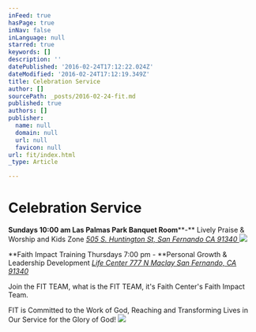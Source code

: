 ```yaml
---
inFeed: true
hasPage: true
inNav: false
inLanguage: null
starred: true
keywords: []
description: ''
datePublished: '2016-02-24T17:12:22.024Z'
dateModified: '2016-02-24T17:12:19.349Z'
title: Celebration Service
author: []
sourcePath: _posts/2016-02-24-fit.md
published: true
authors: []
publisher:
  name: null
  domain: null
  url: null
  favicon: null
url: fit/index.html
_type: Article

---
```

# **Celebration Service**

**Sundays 10:00 am Las Palmas Park Banquet Room****-** Lively Praise & Worship and Kids Zone  _[505 S. Huntington St, San Fernando CA 91340 ][0]_
![](https://the-grid-user-content.s3-us-west-2.amazonaws.com/b3610d85-758e-4a59-b05b-c7e39e1ac18b.jpg)

**Faith Impact Training  Thursdays 7:00 pm - **Personal Growth & Leadership Development  _[Life Center 777 N Maclay San Fernando, CA 91340][1]_

Join the FIT TEAM, what is the FIT TEAM,  it's Faith Center's Faith Impact Team.  

FIT is Committed to the Work of God, Reaching and Transforming Lives in Our Service for the Glory of God!
![](https://s3-us-west-2.amazonaws.com/the-grid-img/p/f3c867a027ce2f88fba581f5ea94e4a72fd9cd26.jpg)

[0]: null
[1]: https://www.google.com/maps/place/777+N+Maclay+Ave,+San+Fernando,+CA+91340/@34.291544,-118.4335317,17z/data=!3m1!4b1!4m2!3m1!1s0x80c291c92eb920c7:0x42c9cbefb20631c9